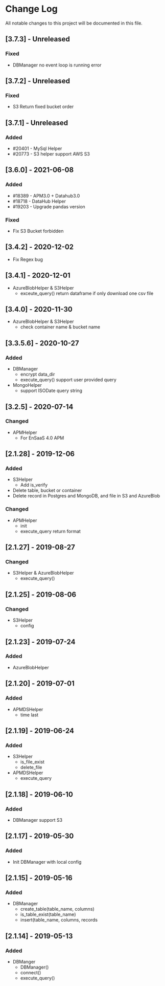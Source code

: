 # Change Log
All notable changes to this project will be documented in this file.

## [3.7.3] - Unreleased
### Fixed
- DBManager no event loop is running error

## [3.7.2] - Unreleased
### Fixed
- S3 Return fixed bucket order

## [3.7.1] - Unreleased
### Added
- #20401 - MySql Helper
- #20773 - S3 helper support AWS S3

## [3.6.0] - 2021-06-08
### Added
- #18389 - APM3.0 + Datahub3.0
- #18718 - DataHub Helper
- #19203 - Upgrade pandas version

### Fixed
- Fix S3 Bucket forbidden


## [3.4.2] - 2020-12-02
- Fix Regex bug

## [3.4.1] - 2020-12-01
- AzureBlobHelper & S3Helper
  - exceute_query() return dataframe if only download one csv file

## [3.4.0] - 2020-11-30
- AzureBlobHelper & S3Helper
  - check container name & bucket name

## [3.3.5.6] - 2020-10-27
### Added
- DBManager
  - encrypt data_dir
  - execute_query() support user provided query
- MongoHelper
  - support ISODate query string

## [3.2.5] - 2020-07-14
### Changed
- APMHelper
  - For EnSaaS 4.0 APM

## [2.1.28] - 2019-12-06
### Added
- S3Helper
    - Add is_verify
- Delete table, bucket or container
- Delete record in Postgres and MongoDB, and file in S3 and AzureBlob
### Changed
- APMHelper
    - init
    - execute_query return format

## [2.1.27] - 2019-08-27
### Changed
- S3Helper & AzureBlobHelper
    - execute_query()

## [2.1.25] - 2019-08-06
### Changed
- S3Helper
  - config

## [2.1.23] - 2019-07-24
### Added
- AzureBlobHelper

## [2.1.20] - 2019-07-01
### Added
- APMDSHelper
  - time last

## [2.1.19] - 2019-06-24
### Added
- S3Helper
  - is_file_exist
  - delete_file
- APMDSHelper
  - execute_query

## [2.1.18] - 2019-06-10
### Added
- DBManager support S3

## [2.1.17] - 2019-05-30
### Added
- Init DBManager with local config

## [2.1.15] - 2019-05-16
### Added
- DBManager
  - create_table(table_name, columns)
  - is_table_exist(table_name)
  - insert(table_name, columns, records

## [2.1.14] - 2019-05-13
### Added
- DBManger
  - DBManager()
  - connect()
  - execute_query()
